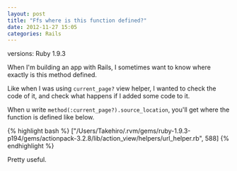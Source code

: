 ```yaml
---
layout: post
title: "Ffs where is this function defined?"
date: 2012-11-27 15:05
categories: Rails
---
```


versions: Ruby 1.9.3

When I'm building an app with Rails, I sometimes want to know where exactly is this method defined.

Like when I was using `current_page?` view helper, I wanted to check the code of it, and check what happens if I added some code to it.

When u write `method(:current_page?).source_location`, you'll get where the function is defined like below.

{% highlight bash %}
["/Users/Takehiro/.rvm/gems/ruby-1.9.3-p194/gems/actionpack-3.2.8/lib/action_view/helpers/url_helper.rb", 588]
{% endhighlight %}

Pretty useful.
